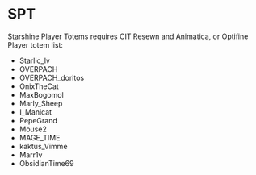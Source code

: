 # SPT
Starshine Player Totems requires CIT Resewn and Animatica, or Optifine
Player totem list:
- Starlic_lv
- OVERPACH
- OVERPACH_doritos
- OnixTheCat
- MaxBogomol
- Marly_Sheep
- I_Manicat
- PepeGrand
- Mouse2
- MAGE_TIME
- kaktus_Vimme
- Marr1v
- ObsidianTime69
